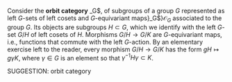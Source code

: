 Consider the **orbit category** _G$, of subgroups of a group $G$ represented as left $G$-sets of left cosets and $G$-equivariant maps}_G$}$\mathcal{O}_G$ associated to the group $G$. Its objects are subgroups $H \subset G$, which we identify with the left $G$-set $G/H$ of left cosets of $H$. Morphisms $G/H \to G/K$ are $G$-equivariant maps, i.e., functions that commute with the left $G$-action. By an elementary exercise left to the reader, every morphism $G/H \to G/K$ has the form $gH \mapsto g\gamma K$, where $\gamma \in G$ is an element so that $\gamma^{-1}H\gamma \subset K$.

SUGGESTION: orbit category